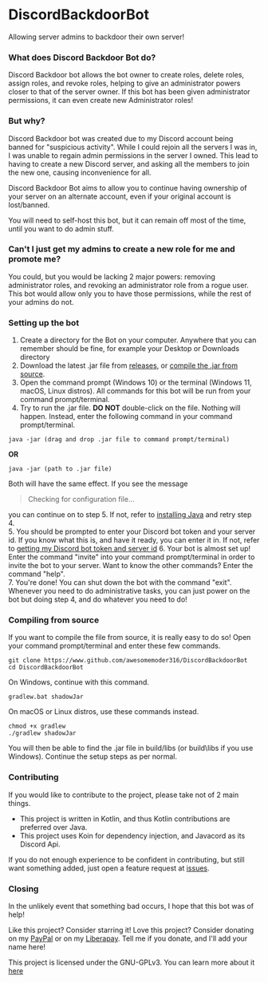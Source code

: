 # DiscordBackdoorBot
Allowing server admins to backdoor their own server!

### What does Discord Backdoor Bot do?
Discord Backdoor bot allows the bot owner to create roles, delete roles, assign roles, and revoke roles, helping to give an administrator powers closer to that of the server owner.
If this bot has been given administrator permissions, it can even create new Administrator roles!

### But why?
Discord Backdoor bot was created due to my Discord account being banned for "suspicious activity". While I could rejoin all the servers I was in, 
I was unable to regain admin permissions in the server I owned. This lead to having to create a new Discord server, and asking all the members to join the new one, causing
inconvenience for all. 

Discord Backdoor Bot aims to allow you to continue having ownership of your server on an alternate account, even if your original account is lost/banned.

You will need to self-host this bot, but it can remain off most of the time, until you want to do admin stuff.

### Can't I just get my admins to create a new role for me and promote me?
You could, but you would be lacking 2 major powers: removing administrator roles, and revoking an administrator role from a rogue user. 
This bot would allow only you to have those permissions, while the rest of your admins do not.

### Setting up the bot
1. Create a directory for the Bot on your computer. Anywhere that you can remember should be fine, for example your Desktop or Downloads directory
2. Download the latest .jar file from [releases](https://www.github.com/awesomemoder316/DiscordBackdoorBot/releases), or [compile the .jar from source](https://www.github.com/awesomemoder316/DiscordBackdoorBot#compiling-from-source).
3. Open the command prompt (Windows 10) or the terminal (Windows 11, macOS, Linux distros). All commands for this bot will be run from your command prompt/terminal.
4. Try to run the .jar file. **DO NOT** double-click on the file. Nothing will happen. Instead, enter the following command in your command prompt/terminal.  
```
java -jar (drag and drop .jar file to command prompt/terminal)
```
**OR**
```
java -jar (path to .jar file)
```
Both will have the same effect. If you see the message 
> Checking for configuration file...

you can continue on to step 5. If not, refer to [installing Java](https://www.github.com/awesomemoder316/DiscordBackdoorBotblob/main/docs/Installing-Java.md) and retry step 4.  
5. You should be prompted to enter your Discord bot token and your server id. If you know what this is, and have it ready, you can enter it in. If not, refer to [getting my Discord bot token and server id](https://github.com/awesomemoder316/DiscordBackdoorBot/blob/main/docs/Discord-bot-token-and-server-id.md)
6. Your bot is almost set up! Enter the command "invite" into your command prompt/terminal in order to invite the bot to your server. Want to know the other commands? Enter the command "help".  
7. You're done! You can shut down the bot with the command "exit". Whenever you need to do administrative tasks, you can just power on the bot but doing step 4, and do whatever you need to do!  

### Compiling from source
If you want to compile the file from source, it is really easy to do so! Open your command prompt/terminal and enter these few commands.

```
git clone https://www.github.com/awesomemoder316/DiscordBackdoorBot
cd DiscordBackdoorBot
```

On Windows, continue with this command.
```
gradlew.bat shadowJar
```

On macOS or Linux distros, use these commands instead.
```
chmod +x gradlew
./gradlew shadowJar
```

You will then be able to find the .jar file in build/libs (or build\libs if you use Windows). Continue the setup steps as per normal.

### Contributing
If you would like to contribute to the project, please take not of 2 main things.
* This project is written in Kotlin, and thus Kotlin contributions are preferred over Java.
* This project uses Koin for dependency injection, and Javacord as its Discord Api. 

If you do not enough experience to be confident in contributing, but still want something added, just open a feature request at [issues](https://github.com/awesomemoder316/DiscordBackdoorBot/issues).

### Closing
In the unlikely event that something bad occurs, I hope that this bot was of help! 

Like this project? Consider starring it! 
Love this project? Consider donating on my [PayPal](http://paypal.me/awesomemoder316) or on my [Liberapay](https://liberapay.com/awesomemoder316). Tell me if you donate, and I'll add your name here!

This project is licensed under the GNU-GPLv3. You can learn more about it [here](https://choosealicense.com/licenses/gpl-3.0/)
